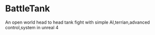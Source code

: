 # BattleTank
An open world head to head tank fight with simple AI,terrian,advanced control,system in unreal 4
